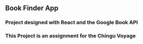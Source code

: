 ## Book Finder App

### Project designed with React and the Google Book API

### This Project is an assignment for the Chingu Voyage
